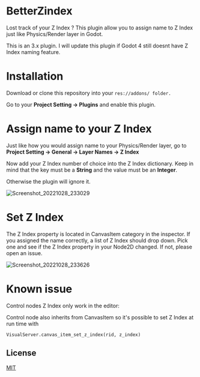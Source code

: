 # BetterZindex
Lost track of your Z Index ? This plugin allow you to assign name to Z Index just like Physics/Render layer in Godot.

This is an 3.x plugin. I will update this plugin if Godot 4 still doesnt have Z Index naming feature.

# Installation
Download or clone this repository into your ```res://addons/ folder.```

Go to your __Project Setting -> Plugins__ and enable this plugin.

# Assign name to your Z Index
Just like how you would assign name to your Physics/Render layer, go to __Project Setting -> General -> Layer Names -> Z Index__

Now add your Z Index number of choice into the Z Index dictionary. Keep in mind that the key must be a **String** and the value must be an **Integer**.

Otherwise the plugin will ignore it.

![Screenshot_20221028_233029](https://user-images.githubusercontent.com/68549456/198691268-15696c75-8a17-4916-9670-47713e84dc2b.jpg)

# Set Z Index
The Z Index property is located in CanvasItem category in the inspector. If you assigned the name correctly, a list of Z Index should drop down. Pick one and see if the Z Index property in your Node2D changed. If not, please open an issue.

![Screenshot_20221028_233626](https://user-images.githubusercontent.com/68549456/198691298-e91ffc23-61d4-4699-b507-89e2de26641e.jpg)

# Known issue
Control nodes Z Index only work in the editor:

Control node also inherits from CanvasItem so it's possible to set Z Index at run time with

```
VisualServer.canvas_item_set_z_index(rid, z_index)
```

## License
[MIT](https://choosealicense.com/licenses/mit/)
